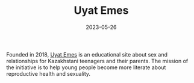 ﻿---
title: "Uyat Emes"
linkTitle: "Uyat Emes"
contributor: ["Aizada Arystanbek"]
created: 2022-07-27
countries: ["Kazakhstan"]
category: ["Local NGO"]
tags: ["gender NGO", "sex education", "relationships", "parenting", "health", "sexuality"]
date_start: [2018]
date_end: []
data_type: ["qualitative", "news", "discourse", "analytics"] 
language: ["Russian", "Kazakh"]
date: 2023-05-26
description: 
  Uyat Emes is an educational site about sex and relationships for Kazakhstani teenagers and their parents.
---

Founded in 2018, [Uyat Emes](https://uyatemes.kz/) is an educational site about sex and relationships for Kazakhstani teenagers and their parents. The mission of the initiative is to help young people become more literate about reproductive health and sexuality. 
